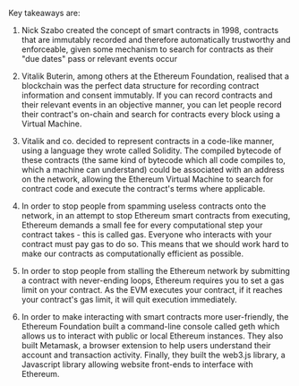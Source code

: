 Key takeaways are:

1. Nick Szabo created the concept of smart contracts in 1998, contracts that are immutably recorded and therefore automatically trustworthy and enforceable, given some mechanism to search for contracts as their "due dates" pass or relevant events occur

2. Vitalik Buterin, among others at the Ethereum Foundation, realised that a blockchain was the perfect data structure for recording contract information and consent immutably. If you can record contracts and their relevant events in an objective manner, you can let people record their contract's on-chain and search for contracts every block using a Virtual Machine.

3. Vitalik and co. decided to represent contracts in a code-like manner, using a language they wrote called Solidity. The compiled bytecode of these contracts (the same kind of bytecode which all code compiles to, which a machine can understand) could be associated with an address on the network, allowing the Ethereum Virtual Machine to search for contract code and execute the contract's terms where applicable.

4. In order to stop people from spamming useless contracts onto the network, in an attempt to stop Ethereum smart contracts from executing, Ethereum demands a small fee for every computational step your contract takes - this is called gas. Everyone who interacts with your contract must pay gas to do so. This means that we should work hard to make our contracts as computationally efficient as possible.

5. In order to stop people from stalling the Ethereum network by submitting a contract with never-ending loops, Ethereum requires you to set a gas limit on your contract. As the EVM executes your contract, if it reaches your contract's gas limit, it will quit execution immediately.

6. In order to make interacting with smart contracts more user-friendly, the Ethereum Foundation built a command-line console called geth which allows us to interact with public or local Ethereum instances. They also built Metamask, a browser extension to help users understand their account and transaction activity. Finally, they built the web3.js library, a Javascript library allowing website front-ends to interface with Ethereum. 
